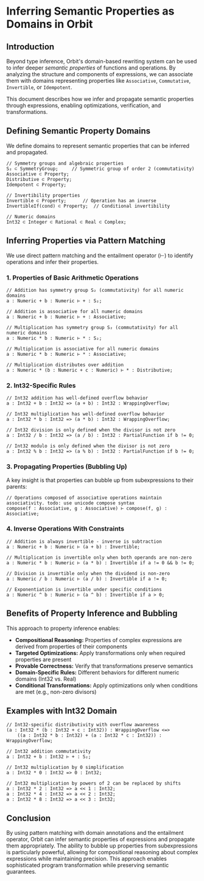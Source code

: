 # Inferring Semantic Properties as Domains in Orbit

## Introduction

Beyond type inference, Orbit's domain-based rewriting system can be used to infer deeper *semantic properties* of functions and operations. By analyzing the structure and components of expressions, we can associate them with domains representing properties like `Associative`, `Commutative`, `Invertible`, or `Idempotent`.

This document describes how we infer and propagate semantic properties through expressions, enabling optimizations, verification, and transformations.

## Defining Semantic Property Domains

We define domains to represent semantic properties that can be inferred and propagated.

```orbit
// Symmetry groups and algebraic properties
S₂ ⊂ SymmetryGroup;     // Symmetric group of order 2 (commutativity)
Associative ⊂ Property;
Distributive ⊂ Property;
Idempotent ⊂ Property;

// Invertibility properties
Invertible ⊂ Property;      // Operation has an inverse
InvertibleIf(cond) ⊂ Property;  // Conditional invertibility

// Numeric domains
Int32 ⊂ Integer ⊂ Rational ⊂ Real ⊂ Complex;
```

## Inferring Properties via Pattern Matching

We use direct pattern matching and the entailment operator (⊢) to identify operations and infer their properties.

### 1. Properties of Basic Arithmetic Operations

```orbit
// Addition has symmetry group S₂ (commutativity) for all numeric domains
a : Numeric + b : Numeric ⊢ + : S₂;

// Addition is associative for all numeric domains
a : Numeric + b : Numeric ⊢ + : Associative;

// Multiplication has symmetry group S₂ (commutativity) for all numeric domains
a : Numeric * b : Numeric ⊢ * : S₂;

// Multiplication is associative for all numeric domains
a : Numeric * b : Numeric ⊢ * : Associative;

// Multiplication distributes over addition
a : Numeric * (b : Numeric + c : Numeric) ⊢ * : Distributive;
```

### 2. Int32-Specific Rules

```orbit
// Int32 addition has well-defined overflow behavior
a : Int32 + b : Int32 => (a + b) : Int32 : WrappingOverflow;

// Int32 multiplication has well-defined overflow behavior
a : Int32 * b : Int32 => (a * b) : Int32 : WrappingOverflow;

// Int32 division is only defined when the divisor is not zero
a : Int32 / b : Int32 => (a / b) : Int32 : PartialFunction if b != 0;

// Int32 modulo is only defined when the divisor is not zero
a : Int32 % b : Int32 => (a % b) : Int32 : PartialFunction if b != 0;
```

### 3. Propagating Properties (Bubbling Up)

A key insight is that properties can bubble up from subexpressions to their parents:

```orbit
// Operations composed of associative operations maintain associativity. todo: use unicode compose syntax
compose(f : Associative, g : Associative) ⊢ compose(f, g) : Associative;
```

### 4. Inverse Operations With Constraints

```orbit
// Addition is always invertible - inverse is subtraction
a : Numeric + b : Numeric ⊢ (a + b) : Invertible;

// Multiplication is invertible only when both operands are non-zero
a : Numeric * b : Numeric ⊢ (a * b) : Invertible if a != 0 && b != 0;

// Division is invertible only when the dividend is non-zero
a : Numeric / b : Numeric ⊢ (a / b) : Invertible if a != 0;

// Exponentiation is invertible under specific conditions
a : Numeric ^ b : Numeric ⊢ (a ^ b) : Invertible if a > 0;
```

## Benefits of Property Inference and Bubbling

This approach to property inference enables:

* **Compositional Reasoning:** Properties of complex expressions are derived from properties of their components
* **Targeted Optimizations:** Apply transformations only when required properties are present
* **Provable Correctness:** Verify that transformations preserve semantics
* **Domain-Specific Rules:** Different behaviors for different numeric domains (Int32 vs. Real)
* **Conditional Transformations:** Apply optimizations only when conditions are met (e.g., non-zero divisors)

## Examples with Int32 Domain

```orbit
// Int32-specific distributivity with overflow awareness
(a : Int32 * (b : Int32 + c : Int32)) : WrappingOverflow <=>
	((a : Int32 * b : Int32) + (a : Int32 * c : Int32)) : WrappingOverflow;

// Int32 addition commutativity
a : Int32 + b : Int32 ⊢ + : S₂;

// Int32 multiplication by 0 simplification
a : Int32 * 0 : Int32 => 0 : Int32;

// Int32 multiplication by powers of 2 can be replaced by shifts
a : Int32 * 2 : Int32 => a << 1 : Int32;
a : Int32 * 4 : Int32 => a << 2 : Int32;
a : Int32 * 8 : Int32 => a << 3 : Int32;
```

## Conclusion

By using pattern matching with domain annotations and the entailment operator, Orbit can infer semantic properties of expressions and propagate them appropriately. The ability to bubble up properties from subexpressions is particularly powerful, allowing for compositional reasoning about complex expressions while maintaining precision. This approach enables sophisticated program transformation while preserving semantic guarantees.
